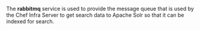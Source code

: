 The **rabbitmq** service is used to provide the message queue that is
used by the Chef Infra Server to get search data to Apache Solr so that
it can be indexed for search.